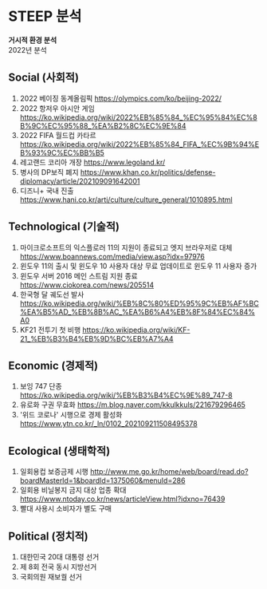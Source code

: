 # **STEEP 분석**
**거시적 환경 분석**  
2022년 분석
## Social (사회적)
1. 2022 베이징 동계올림픽 https://olympics.com/ko/beijing-2022/
2. 2022 항저우 아시안 게임 https://ko.wikipedia.org/wiki/2022%EB%85%84_%EC%95%84%EC%8B%9C%EC%95%88_%EA%B2%8C%EC%9E%84
3. 2022 FIFA 월드컵 카타르 https://ko.wikipedia.org/wiki/2022%EB%85%84_FIFA_%EC%9B%94%EB%93%9C%EC%BB%B5
4. 레고랜드 코리아 개장 https://www.legoland.kr/
5. 병사의 DP보직 폐지 https://www.khan.co.kr/politics/defense-diplomacy/article/202109091642001
6. 디즈니+ 국내 진출 https://www.hani.co.kr/arti/culture/culture_general/1010895.html
## Technological (기술적)
1. 마이크로소프트의 익스플로러 11의 지원이 종료되고 엣지 브라우저로 대체  https://www.boannews.com/media/view.asp?idx=97976
2. 윈도우 11의 출시 및 윈도우 10 사용자 대상 무료 업데이트로 윈도우 11 사용자 증가
3. 윈도우 서버 2016 메인 스트림 지원 종료 https://www.ciokorea.com/news/205514
4. 한국형 달 궤도선 발사 https://ko.wikipedia.org/wiki/%EB%8C%80%ED%95%9C%EB%AF%BC%EA%B5%AD_%EB%8B%AC_%EA%B6%A4%EB%8F%84%EC%84%A0
5. KF21 전투기 첫 비행 https://ko.wikipedia.org/wiki/KF-21_%EB%B3%B4%EB%9D%BC%EB%A7%A4
## Economic (경제적)    
1. 보잉 747 단종 https://ko.wikipedia.org/wiki/%EB%B3%B4%EC%9E%89_747-8
2. 유로화 구권 무효화 https://m.blog.naver.com/kkulkkuls/221679296465
3. '위드 코로나' 시행으로 경제 활성화 https://www.ytn.co.kr/_ln/0102_202109211508495378  
 
## Ecological (생태학적)
1. 일회용컵 보증금제 시행 http://www.me.go.kr/home/web/board/read.do?boardMasterId=1&boardId=1375060&menuId=286
2. 일회용 비닐봉지 금지 대상 업종 확대 https://www.ntoday.co.kr/news/articleView.html?idxno=76439
3. 빨대 사용시 소비자가 별도 구매
## Political (정치적)   
1. 대한민국 20대 대통령 선거  
2. 제 8회 전국 동시 지방선거 
3. 국회의원 재보궐 선거
